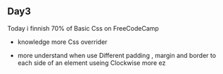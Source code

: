 ## Day3

Today i finnish 70% of Basic Css on FreeCodeCamp 

- knowledge more Css overrider

- more understand when use Different padding , margin and border to each side of an element useing Clockwise more ez